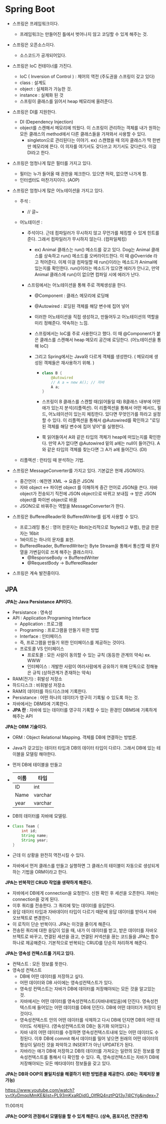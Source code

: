 # Spring Boot

- 스프링은 프레임워크이다. 
  - 프레임워크는 만들어진 틀에서 벗어나지 않고 코딩할 수 있게 해주는 것.
  
- 스프링은 오픈소스이다.
  - 소스코드가 공개되어있다.
  
- 스프링은 IoC 컨테이너를 가진다.
  - IoC ( Inversion of Control ) : 제어의 역전  (주도권을 스프링이 갖고 있다)
  - class : 설계도
  - object : 실체화가 가능한 것.
  - instance : 실체화 된 것
  - 스프링이 클래스를 읽어서 heap 메모리에 올려준다.
  
- 스프링은 DI를 지원한다.
  - DI (Dependency Injection)
  - object를 스캔해서 메모리에 띄웠다. 이 스프링이 관리하는 객체를 내가 원하는 모든 클래스의 method에서 다른 클래스들을 가져와서 사용할 수 있다.
    - singleton으로 관리된다는 이야기. ex) 스캔했을 때 의자 클래스가 딱 한번만 메모리에 뜬다. 이 의자를 여기서도 갖다쓰고 저기서도 갖다쓴다. 이걸 DI라고 한다.
  
- 스프링은 엄청나게 많은 필터를 가지고 있다.

  - 필터는 누가 들어올 때 권한을 체크한다. 있으면 허락, 없으면 나가게 함.
  - 인터셉터도 마찬가지이다. (AOP)

- 스프링은 엄청나게 많은 어노테이션을 가지고 있다.

  - 주석 :

    -  // 글~

  - 어노테이션 : 

    - 주석이다. 근데 컴파일러가 무시하지 않고 무언가를 체킹할 수 있게 힌트를 준다. 그래서 컴파일러가 무시하지 않는다. (컴파일체킹)

      - ex) Animal 클래스는 run() 메소드를 갖고 있다. Dog는 Animal 클래스를 상속하고 run() 메소드를 오버라이드한다. 이 때 @Override 라고 적어준다. 이제 이걸 컴파일할 때 run()이라는 메소드가 Animal에 있는지를 확인한다. run()이라는 메소드가 있으면 에러가 안나고, 만약 Animal 클래스에 run()이 없으면 컴파일 시에 에러가 난다.

    - 스프링에서는 어노테이션을 통해 주로 객체생성을 한다.

      - @Component : 클래스 메모리에 로딩해

      - @Autowired : 로딩된 객체를 해당 변수에 집어 넣어

      - 이러한 어노테이션을 직접 생성하고, 만들어두고 어노테이션의 역할을 미리 정해준다. 약속하는 느낌. 

      - 스프링에서는 IoC를 주로 사용한다고 했다. 이 때 @Component가 붙은 클래스를 스캔해서 heap 메모리 공간에 로딩한다. (어노테이션을 통해 IoC)

      - 그리고 Spring에서는 Java와 다르게 객체를 생성한다. ( 메모리에 생성된 객체들은 재사용하기 위해. )

        - ```java
          class B {
              @Autowired
              // A a = new A(); // 자바
              A a;
          }
          ```

        - 스프링이 B 클래스를 스캔할 때(읽어들일 때) B클래스 내부에 어떤 애가 있는지 분석(리플렉션). 이 리플렉션을 통해서 어떤 메서드, 필드, 어노테이션이 있는지 체킹한다. 있다면 무엇인가를 하라고 설정할 수 있다. 이 리플렉션을 통해서 @Autowired를 확인하고 "로딩된 객체를 해당 변수에 집어 넣어"를 실행한다. 

        - 쭉 읽어들여서 A와 같은 타입의 객체가 heap에 떠있는지를 확인한다. 만약 A가 없다면 @Autowired 밑의 a에는 null이 들어간다. A와 같은 타입의 객체를 찾는다면 그 A가 a에 들어간다. (DI)

  - 리플렉션 : 런타임 때 분석하는 기법.

- 스프링은 MessageConverter를 가지고 있다. 기본값은 현재 JSON이다.

  - 중간언어 : 예전엔 XML -> 요즘은 JSON
  - 자바 object ↔ 파이썬 object 를 이해하게 중간 언어로 JSON을 쓴다. 자바 object가 전송되기 직전에 JSON object으로 바뀌고 보내짐 → 받은 JSON object를 파이썬 object로 바꿈
  - JSON으로 바꿔주는 역할을 MessageConverter가 한다.

- 스프링은 BufferedReader와 BufferedWriter를 쉽게 사용할 수 있다.

  - 프로그래밍 통신 : 영어 한문자는 8bit(논리적으로 1byte라고 부름), 한글 한문자는 16bit
  - 1바이트는 하나의 문자를 표현. 
  - BufferedReader, BufferedWriter는 Byte Stream을 통해서 통신할 때 문자열을 가변길이로 쓰게 해주는 클래스이다.
    - @ResponseBody -> BufferedWriter
    - @RequestBody -> BufferedReader

- 스프링은 계속 발전중이다.



## JPA



**JPA는 Java Persistance API이다.** 

- Persistance : 영속성
- API : Application Programing Interface
  - Application : 프로그램
  - Programing : 프로그램을 만들기 위한 방법
  - Interface : 인터페이스
  - 즉, 프로그램을 만들기 위한 인터페이스를 제공하는 것이다.
  - 프로토콜 VS 인터페이스
    - 프로토콜 : 모든 사람이 동의할 수 있는 규칙 (동등한 관계의 약속) ex. WWW
    - 인터페이스 : 개발한 사람이 여러사람에게 공유하기 위해 단독으로 정해놓은 규칙 (상하관계가 존재하는 약속)
- RAM(전기) : 휘발성 저장소
- 하드디스크 : 비휘발성 저장소
- RAM의 데이터를 하드디스크에 기록한다.
- Persistance : 어떤 하나의 데이터가 영구히 기록될 수 있도록 하는 것.
- 자바에서는 DBMS에 기록한다.
- **JPA 란** : 자바에 있는 데이터를 영구히 기록할 수 있는 환경인 DBMS에 기록하게 해주는 API



**JPA는 ORM 기술이다.**

- ORM : Object Relational Mapping. 객체를 DB에 연결하는 방법론.

- Java가 갖고있는 데이터 타입과 DB의 데이터 타입이 다르다. 그래서 DB에 있는 테이블을 모델링 해야한다.

- 먼저 DB에 테이블을 만들고

- | 이름 | 타입    |
  | ---- | ------- |
  | ID   | int     |
  | Name | varchar |
  | year | varchar |

- DB의 데이터를 자바에 모델링.

- ```java
  Class Team {
      int id;
      String name;
      String year;
  }
  ```

- 근데 이 상황을 완전히 역전시킬 수 있다.

- 자바에서 먼저 클래스를 만들고 실행하면 그 클래스의 테이블이 자동으로 생성되게 하는 기법을 ORM이라고 한다.



**JPA는 반복적인 CRUD 작업을 생략하게 해준다.**

- 자바에서 DB에게 connection을 요청한다. 신원 확인 후 세션을 오픈한다. 자바는 connection을 갖게 된다. 
- 이후 쿼리를 전송한다. 그 쿼리에 맞는 데이터를 응답한다.
- 응답 데이터 타입과 자바데이터 타입이 다르기 때문에 응답 데이터를 받아서 자바 오브젝트로 변경한다.
- 이 로직이 단순 반복이다. JPA는 이것을 줄이게 해준다.
- 전송된 쿼리에 대한 응답이 있을 때, 내가 이 데이터를 받고, 받은 데이터를 자바오브젝트로 바꾸고, 연결된 세션을 끊고, 연결된 커넥션을 끊는 코드들을 JPA는 함수 하나로 제공해준다. 기본적으로 반복되는 CRUD를 단순히 처리하게 해준다.



**JPA는 영속성 컨텍스트를 가지고 있다.**

- 컨텍스트 : 모든 정보를 뜻한다.
- 영속성 컨텍스트
  - DB에 어떤 데이터를 저장하고 싶다. 
  - 어떤 데이터와 DB 사이에는 영속성컨텍스트가 있다.
  - 영속성 컨텍스트는 자바가 DB에 데이터를 저장해야되는 모든 것을 알고있는 것.
  - 자바에서는 어떤 데이터를 영속성컨텍스트(자바내에있음)에 던진다. 영속성컨텍스트에 들어있는 어떤 데이터를 DB에 던진다. DB에 어떤 데이터가 저장이 된 것이다.
  - 영속성컨텍스트 안의 어떤 데이터를 삭제하고 다시 DB에 던지면 DB의 어떤 데이터도 삭제된다. (영속성컨텍스트와 DB는 동기화 되어있다.)
  - 자바 내의 어떤 데이터를 수정하면 영속성컨텍스트내에 있는 어떤 데이터도 수정된다. 이후 DB에 commit 해서 데이터를 밀어 넣으면 원래의 어떤 데이터의 형상이 달라진 것을 파악하고 INSERT가 아닌 UPDATE가 된다.
  - 자바라는 애가 DB에 저장하고 DB의 데이터를 가져오는 일련의 모든 정보를 영속성컨텍스트를 통해서 다 확인할 수 있다. 즉, 영속성컨텍스트는 자바가 DB에 저장해야되는 모든 메타데이터 정보들을 갖고 있다.



**JPA는 DB와 OOP의 불일치성을 해결하기 위한 방법론을 제공한다. (DB는 객체저장 불가능)**

https://www.youtube.com/watch?v=tXyDmqoMmKE&list=PL93mKxaRDidG_OIfRQ4nztPQ13y74lCYg&index=7

11:00까지



**JPA는 OOP의 관점에서 모델링을 할 수 있게 해준다. (상속, 콤포지션, 연관관계)**





